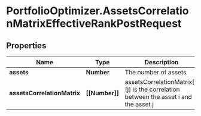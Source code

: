 # PortfolioOptimizer.AssetsCorrelationMatrixEffectiveRankPostRequest

## Properties

Name | Type | Description | Notes
------------ | ------------- | ------------- | -------------
**assets** | **Number** | The number of assets | 
**assetsCorrelationMatrix** | **[[Number]]** | assetsCorrelationMatrix[i][j] is the correlation between the asset i and the asset j | 


